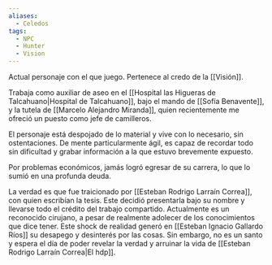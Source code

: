 ```yaml
---
aliases:
  - Celedos
tags:
  - NPC
  - Hunter
  - Vision
---
```

Actual personaje con el que juego. Pertenece al credo de la [[Visión]].

Trabaja como auxiliar de aseo en el [[Hospital las Higueras de Talcahuano|Hospital de Talcahuano]], bajo el mando de [[Sofía Benavente]], y la tutela de [[Marcelo Alejandro Miranda]], quien recientemente me ofreció un puesto como jefe de camilleros.

El personaje está despojado de lo material y vive con lo necesario, sin ostentaciones. De mente particularmente ágil, es capaz de recordar todo sin dificultad y grabar información a la que estuvo brevemente expuesto.

Por problemas económicos, jamás logró egresar de su carrera, lo que lo sumió en una profunda deuda.

La verdad es que fue traicionado por [[Esteban Rodrigo Larraín Correa]], con quien escribían la tesis. Este decidió presentarla bajo su nombre y llevarse todo el crédito del trabajo compartido. Actualmente es un reconocido cirujano, a pesar de realmente adolecer de los conocimientos que dice tener. Este shock de realidad generó en [[Esteban Ignacio Gallardo Ríos]] su desapego y desinterés por las cosas. Sin embargo, no es un santo y espera el día de poder revelar la verdad y arruinar la vida de [[Esteban Rodrigo Larraín Correa|El hdp]].